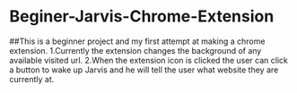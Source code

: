 # Beginer-Jarvis-Chrome-Extension
##This is a beginner project and my first attempt at making a chrome extension. 
1.Currently the extension changes the background of any available visited url. 
2.When the extension icon is clicked the user can click a button to wake up Jarvis and he will tell the user what website they are currently at.
